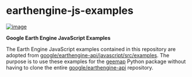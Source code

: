 # earthengine-js-examples

[![image](https://img.shields.io/badge/License-MIT-yellow.svg)](https://opensource.org/licenses/MIT)

**Google Earth Engine JavaScript Examples**

The Earth Engine JavaScript examples contained in this repository are adopted from [google/earthengine-api/javascript/src/examples](https://github.com/google/earthengine-api/tree/master/javascript/src/examples). The purpose is to use these examples for the [geemap](https://github.com/giswqs/geemap) Python package without having to clone the entire [google/earthengine-api](https://github.com/google/earthengine-api) repository. 